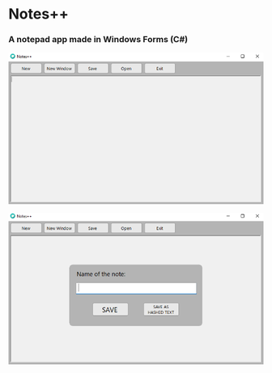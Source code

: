 # Notes++

### A notepad app made in Windows Forms (C#)

![img1](/Images/img1.png "Screenshot 1")

![img1](/Images/img2.png "Screenshot 2")
